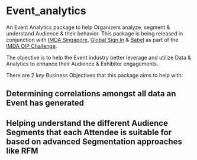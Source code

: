 # Event_analytics
An Event Analytics package to help Organizers analyze, segment & understand Audience & their behavior. 
This package is being released in conjunction with [IMDA Singapore](https://www.imda.gov.sg/), [Global Sign.In](https://www.globalsignin.com/) & [Babel](https://www.babel.sg/) as part of the [IMDA OIP Challenge](https://www.openinnovation.sg/).

The objective is to help the Event industry better leverage and utilize Data & Analytics to enhance their Audience & Exhibitor engagements.

There are 2 key Business Objectives that this package aims to help with:
## Determining correlations amongst all data an Event has generated
## Helping understand the different Audience Segments that each Attendee is suitable for based on advanced Segmentation approaches like RFM

